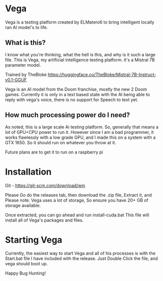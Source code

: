 # Vega
Vega is a testing platform created by ELMatero6 to bring intelligent locally ran AI model's to life.



## What is this?
  I know what you're thinking, what the hell is this, and why is it such a large file.
  This is Vega, my artificial intelligence testing platform.
  it's a Mistral 7B parameter model. 

Trained by TheBloke
  https://huggingface.co/TheBloke/Mistral-7B-Instruct-v0.1-GGUF
  
  Vega is an AI model from the Doom franchise, mostly the new 2 Doom games. Currently it is only in a text based state with the AI being able to reply with vega's voice, there is no support for Speech to text yet.



## How much processing power do I need?
  As noted, this is a large scale Ai testing platform.
  So, generally that means a lot of GPU+CPU power to run it.
  However since I am a bad programmer, it works flawlessly with a low grade GPU, and I made this on a system with a GTX 1650.
  So it should run on whatever you throw at it.

  Future plans are to get it to run on a raspberry pi

# Installation



Git - https://git-scm.com/download/win


Please Go do the releases tab, then download the .zip file, Extract it, and Please note. Vega uses a lot of storage,
So ensure you have 20+ GB of storage available.

Once extracted, you can go ahead and run install-cuda.bat
This file will install all of Vega's packages and files.


# Starting Vega

Currently, the easiest way to start Vega and all of his processes is with the Start.bat file I have included with the release.
Just Double Click the file, and vega should boot up.


Happy Bug Hunting!

